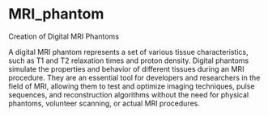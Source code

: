 # MRI_phantom
Creation of Digital MRI Phantoms


A digital MRI phantom represents a set of various tissue characteristics, such as T1 and T2 relaxation times and proton density. Digital phantoms simulate the properties and behavior of different tissues during an MRI procedure. They are an essential tool for developers and researchers in the field of MRI, allowing them to test and optimize imaging techniques, pulse sequences, and reconstruction algorithms without the need for physical phantoms, volunteer scanning, or actual MRI procedures.
